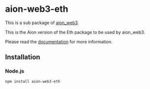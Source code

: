 # aion-web3-eth

This is a sub package of [aion_web3][repo].

This is the Aion version of the Eth package to be used by aion_web3.

Please read the [documentation](https://docs.aion.network/docs/web3) for more information.

## Installation

### Node.js

```bash
npm install aion-web3-eth
```

[repo]: https://github.com/aionnetwork/aion_web3



